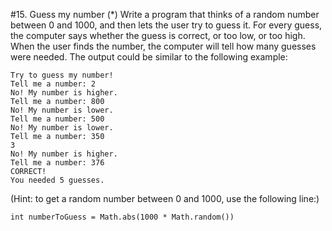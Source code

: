 #15. Guess my number (*)
Write a program that thinks of a random number between 0 and 1000, and then lets the user try to 
guess it. For every guess, the computer says whether the guess is correct, or too low, or too high. 
When the user finds the number, the computer will tell how many guesses were needed.
The output could be similar to the following example:
```
Try to guess my number!
Tell me a number: 2
No! My number is higher.
Tell me a number: 800
No! My number is lower.
Tell me a number: 500
No! My number is lower.
Tell me a number: 350
3
No! My number is higher.
Tell me a number: 376
CORRECT!
You needed 5 guesses.
```

(Hint: to get a random number between 0 and 1000, use the following line:)

```int numberToGuess = Math.abs(1000 * Math.random())```
